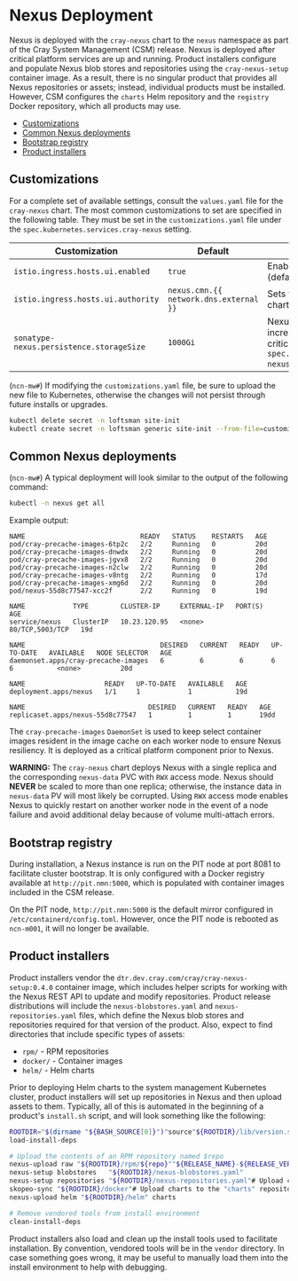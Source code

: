 # Nexus Deployment

Nexus is deployed with the `cray-nexus` chart to the `nexus` namespace as part of the Cray System Management \(CSM\) release. Nexus is deployed
after critical platform services are up and running. Product installers configure and populate Nexus blob stores and repositories using the
`cray-nexus-setup` container image. As a result, there is no singular product that provides all Nexus repositories or assets; instead, individual
products must be installed. However, CSM configures the `charts` Helm repository and the `registry` Docker repository, which all products may use.

- [Customizations](#customizations)
- [Common Nexus deployments](#common-nexus-deployments)
- [Bootstrap registry](#bootstrap-registry)
- [Product installers](#product-installers)

## Customizations

For a complete set of available settings, consult the `values.yaml` file for the `cray-nexus` chart. The most common customizations to set are
specified in the following table. They must be set in the `customizations.yaml` file under the `spec.kubernetes.services.cray-nexus` setting.

| Customization                            | Default                                | Description                                                                                                                            |
|------------------------------------------|----------------------------------------|----------------------------------------------------------------------------------------------------------------------------------------|
| `istio.ingress.hosts.ui.enabled`         | `true`                                 | Enables ingress from the CAN \(default chart value is `false`\)                                                                        |
| `istio.ingress.hosts.ui.authority`       | `nexus.cmn.{{ network.dns.external }}` | Sets the CAN hostname \(default chart value is `nexus.local`\)                                                                         |
| `sonatype-nexus.persistence.storageSize` | `1000Gi`                               | Nexus storage size, may be increased after installation; critical if `spec.kubernetes.services.cray-nexus-setup.s3.enabled` is `false` |

(`ncn-mw#`) If modifying the `customizations.yaml` file, be sure to upload the new file to Kubernetes, otherwise the changes will not persist
through future installs or upgrades.

```bash
kubectl delete secret -n loftsman site-init
kubectl create secret -n loftsman generic site-init --from-file=customizations.yaml
```

## Common Nexus deployments

(`ncn-mw#`) A typical deployment will look similar to the output of the following command:

```bash
kubectl -n nexus get all
```

Example output:

```text
NAME                             READY   STATUS    RESTARTS   AGE
pod/cray-precache-images-6tp2c   2/2     Running   0          20d
pod/cray-precache-images-dnwdx   2/2     Running   0          20d
pod/cray-precache-images-jgvx8   2/2     Running   0          20d
pod/cray-precache-images-n2clw   2/2     Running   0          20d
pod/cray-precache-images-v8ntg   2/2     Running   0          17d
pod/cray-precache-images-xmg6d   2/2     Running   0          20d
pod/nexus-55d8c77547-xcc2f       2/2     Running   0          19d

NAME            TYPE        CLUSTER-IP     EXTERNAL-IP   PORT(S)           AGE
service/nexus   ClusterIP   10.23.120.95   <none>        80/TCP,5003/TCP   19d

NAME                                  DESIRED   CURRENT   READY   UP-TO-DATE   AVAILABLE   NODE SELECTOR   AGE
daemonset.apps/cray-precache-images   6         6         6       6            6           <none>          20d

NAME                    READY   UP-TO-DATE   AVAILABLE   AGE
deployment.apps/nexus   1/1     1            1           19d

NAME                               DESIRED   CURRENT   READY   AGE
replicaset.apps/nexus-55d8c77547   1         1         1       19dd
```

The `cray-precache-images` `DaemonSet` is used to keep select container images resident in the image cache on each worker node to ensure Nexus
resiliency. It is deployed as a critical platform component prior to Nexus.

**WARNING:** The `cray-nexus` chart deploys Nexus with a single replica and the corresponding `nexus-data` PVC with `RWX` access mode. Nexus
should **NEVER** be scaled to more than one replica; otherwise, the instance data in `nexus-data` PV will most likely be corrupted. Using `RWX`
access mode enables Nexus to quickly restart on another worker node in the event of a node failure and avoid additional delay because of volume
multi-attach errors.

## Bootstrap registry

During installation, a Nexus instance is run on the PIT node at port 8081 to facilitate cluster bootstrap. It is only configured with a Docker
registry available at `http://pit.nmn:5000`, which is populated with container images included in the CSM release.

On the PIT node, `http://pit.nmn:5000` is the default mirror configured in `/etc/containerd/config.toml`. However, once the PIT node is rebooted as
`ncn-m001`, it will no longer be available.

## Product installers

Product installers vendor the `dtr.dev.cray.com/cray/cray-nexus-setup:0.4.0` container image, which includes helper scripts for working with the Nexus
REST API to update and modify repositories. Product release distributions will include the `nexus-blobstores.yaml` and `nexus-repositories.yaml` files, which
define the Nexus blob stores and repositories required for that version of the product. Also, expect to find directories that include specific types of assets:

- `rpm/` - RPM repositories
- `docker/` - Container images
- `helm/` - Helm charts

Prior to deploying Helm charts to the system management Kubernetes cluster, product installers will set up repositories in Nexus and then upload assets to them.
Typically, all of this is automated in the beginning of a product's `install.sh` script, and will look something like the following:

```bash
ROOTDIR="$(dirname "${BASH_SOURCE[0]}")"source"${ROOTDIR}/lib/version.sh"source"${ROOTDIR}/lib/install.sh"# Load vendored tools into install environment
load-install-deps

# Upload the contents of an RPM repository named $repo
nexus-upload raw "${ROOTDIR}/rpm/${repo}""${RELEASE_NAME}-${RELEASE_VERSION}-${repo}"# Setup Nexus
nexus-setup blobstores   "${ROOTDIR}/nexus-blobstores.yaml"
nexus-setup repositories "${ROOTDIR}/nexus-repositories.yaml"# Upload container images to registry.local
skopeo-sync "${ROOTDIR}/docker"# Upload charts to the "charts" repository
nexus-upload helm "${ROOTDIR}/helm" charts

# Remove vendored tools from install environment
clean-install-deps
```

Product installers also load and clean up the install tools used to facilitate installation. By convention, vendored tools will be in the `vendor` directory.
In case something goes wrong, it may be useful to manually load them into the install environment to help with debugging.
